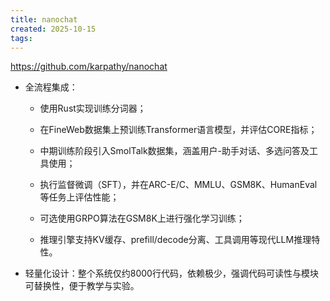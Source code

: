 ```yaml
---
title: nanochat
created: 2025-10-15
tags:
---
```

https://github.com/karpathy/nanochat

- 全流程集成：
    
    - 使用Rust实现训练分词器；
        
    - 在FineWeb数据集上预训练Transformer语言模型，并评估CORE指标；
        
    - 中期训练阶段引入SmolTalk数据集，涵盖用户-助手对话、多选问答及工具使用；
        
    - 执行监督微调（SFT），并在ARC-E/C、MMLU、GSM8K、HumanEval等任务上评估性能；
        
    - 可选使用GRPO算法在GSM8K上进行强化学习训练；
        
    - 推理引擎支持KV缓存、prefill/decode分离、工具调用等现代LLM推理特性。
        
- 轻量化设计：整个系统仅约8000行代码，依赖极少，强调代码可读性与模块可替换性，便于教学与实验。